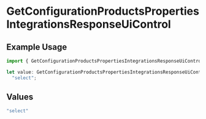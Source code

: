 # GetConfigurationProductsPropertiesIntegrationsResponseUiControl

## Example Usage

```typescript
import { GetConfigurationProductsPropertiesIntegrationsResponseUiControl } from "@vercel/sdk/models/getconfigurationproductsop.js";

let value: GetConfigurationProductsPropertiesIntegrationsResponseUiControl =
  "select";
```

## Values

```typescript
"select"
```